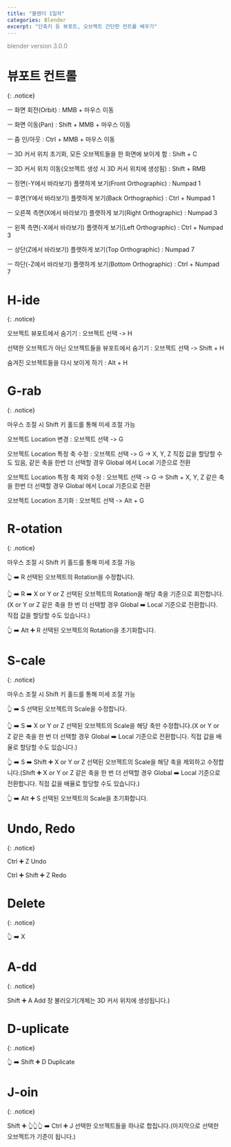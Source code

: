 ```yaml
---
title: "블렌더 1일차"
categories: Blender
excerpt: "단축키 등 뷰포트, 오브젝트 간단한 컨트롤 배우기"
---
```



<span style="color:gray">blender version 3.0.0</span>


# 뷰포트 컨트롤
{: .notice}

ㅡ <span class="color-keyword">화면 회전(Orbit)</span> : MMB + 마우스 이동

ㅡ <span class="color-keyword">화면 이동(Pan)</span> : Shift + MMB + 마우스 이동

ㅡ <span class="color-keyword">줌 인/아웃</span> : Ctrl + MMB + 마우스 이동

ㅡ <span class="color-keyword">3D 커서 위치 초기화, 모든 오브젝트들을 한 화면에 보이게 함</span> : Shift + C

ㅡ <span class="color-keyword">3D 커서 위치 이동</span><span class="color-comment">(오브젝트 생성 시 3D 커서 위치에 생성됨)</span> : Shift + RMB

ㅡ <span class="color-keyword">정면(-Y에서 바라보기) 플랫하게 보기</span><span class="color-comment">(Front Orthographic)</span> : Numpad 1

ㅡ <span class="color-keyword">후면(Y에서 바라보기) 플랫하게 보기</span><span class="color-comment">(Back Orthographic)</span> : Ctrl + Numpad 1

ㅡ <span class="color-keyword">오른쪽 측면(X에서 바라보기) 플랫하게 보기</span><span class="color-comment">(Right Orthographic)</span> : Numpad 3

ㅡ <span class="color-keyword">왼쪽 측면(-X에서 바라보기) 플랫하게 보기</span><span class="color-comment">(Left Orthographic)</span> : Ctrl + Numpad 3

ㅡ <span class="color-keyword">상단(Z에서 바라보기) 플랫하게 보기</span><span class="color-comment">(Top Orthographic)</span> : Numpad 7

ㅡ <span class="color-keyword">하단(-Z에서 바라보기) 플랫하게 보기</span><span class="color-comment">(Bottom Orthographic)</span> : Ctrl + Numpad 7


# H-ide
{: .notice}

<span class="color-keyword">오브젝트 뷰포트에서 숨기기</span> : 오브젝트 선택 -> H

<span class="color-keyword">선택한 오브젝트가 아닌 오브젝트들을 뷰포트에서 숨기기</span> : 오브젝트 선택 -> Shift + H

<span class="color-keyword">숨겨진 오브젝트들을 다시 보이게 하기</span> : Alt + H


# G-rab
{: .notice}

<span class="color-comment">마우스 조절 시 Shift 키 홀드를 통해 미세 조절 가능</span>

<span class="color-keyword">오브젝트 Location 변경</span> : 오브젝트 선택 -> G

<span class="color-keyword">오브젝트 Location 특정 축 수정</span> : 오브젝트 선택 -> G -> X, Y, Z <span class="color-comment">직접 값을 할당할 수도 있음, 같은 축을 한번 더 선택할 경우 Global 에서 Local 기준으로 전환</span>

<span class="color-keyword">오브젝트 Location 특정 축 제외 수정</span> : 오브젝트 선택 -> G -> Shift + X, Y, Z <span class="color-comment">같은 축을 한번 더 선택할 경우 Global 에서 Local 기준으로 전환</span>

<span class="color-keyword">오브젝트 Location 초기화</span> : 오브젝트 선택 -> Alt + G


# R-otation
{: .notice}

<span class="color-comment">마우스 조절 시 Shift 키 홀드를 통해 미세 조절 가능</span>

👆 ➡️ <span class="block-darkgrey">R</span> 선택된 오브젝트의 Rotation을 수정합니다.

👆 ➡️ <span class="block-darkgrey">R</span> ➡️ <span class="block-darkgrey">X or Y or Z</span> 선택된 오브젝트의 Rotation을 해당 축을 기준으로 회전합니다.(<span class="block-darkgrey">X or Y or Z</span> 같은 축을 한 번 더 선택할 경우 <span class="block-lightgreen">Global</span> ➡️ <span class="block-lightgreen">Local</span> 기준으로 전환합니다. 직접 값을 할당할 수도 있습니다.)

👆 ➡️ <span class="block-darkgrey">Alt</span> ➕ <span class="block-darkgrey">R</span> 선택된 오브젝트의 Rotation을 초기화합니다.


# S-cale
{: .notice}

<span class="color-comment">마우스 조절 시 Shift 키 홀드를 통해 미세 조절 가능</span>

👆 ➡️ <span class="block-darkgrey">S</span> 선택된 오브젝트의 Scale을 수정합니다.

👆 ➡️ <span class="block-darkgrey">S</span> ➡️ <span class="block-darkgrey">X or Y or Z</span> 선택된 오브젝트의 Scale을 해당 축만 수정합니다.(<span class="block-darkgrey">X or Y or Z</span> 같은 축을 한 번 더 선택할 경우 <span class="block-lightgreen">Global</span> ➡️ <span class="block-lightgreen">Local</span> 기준으로 전환합니다. 직접 값을 배율로 할당할 수도 있습니다.)

👆 ➡️ <span class="block-darkgrey">S</span> ➡️ <span class="block-darkgrey">Shift</span> ➕ <span class="block-darkgrey">X or Y or Z</span> 선택된 오브젝트의 Scale을 해당 축을 제외하고 수정합니다.(<span class="block-darkgrey">Shift</span> ➕ <span class="block-darkgrey">X or Y or Z</span> 같은 축을 한 번 더 선택할 경우 <span class="block-lightgreen">Global</span> ➡️ <span class="block-lightgreen">Local</span> 기준으로 전환합니다. 직접 값을 배율로 할당할 수도 있습니다.)

👆 ➡️ <span class="block-darkgrey">Alt</span> ➕ <span class="block-darkgrey">S</span> 선택된 오브젝트의 Scale을 초기화합니다.


# Undo, Redo
{: .notice}

<span class="block-darkgrey">Ctrl</span> ➕ <span class="block-darkgrey">Z</span> Undo

<span class="block-darkgrey">Ctrl</span> ➕ <span class="block-darkgrey">Shift</span> ➕ <span class="block-darkgrey">Z</span> Redo


# Delete
{: .notice}

👆 ➡️ <span class="block-darkgrey">X</span>


# A-dd
{: .notice}

<span class="block-darkgrey">Shift</span> ➕ <span class="block-darkgrey">A</span> Add 창 불러오기(개체는 3D 커서 위치에 생성됩니다.)


# D-uplicate
{: .notice}

👆 ➡️ <span class="block-darkgrey">Shift</span> ➕ <span class="block-darkgrey">D</span> Duplicate


# J-oin
{: .notice}

<span class="block-darkgrey">Shift</span> ➕ 👆👆👆 ➡️ <span class="block-darkgrey">Ctrl</span> ➕ <span class="block-darkgrey">J</span> 선택한 오브젝트들을 하나로 합칩니다.(마지막으로 선택한 오브젝트가 기준이 됩니다.)